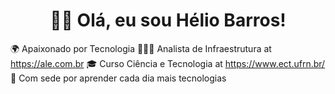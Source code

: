 <h1 align="center">👋🏻 Olá, eu sou Hélio Barros!</h1>


🌍 Apaixonado por Tecnologia
👩🏼‍💻 Analista de Infraestrutura at https://ale.com.br
🎓 Curso Ciência e Tecnologia at https://www.ect.ufrn.br/
🚀 Com sede por aprender cada dia mais tecnologias

<!--
**helio-barros/helio-barros** is a ✨ _special_ ✨ repository because its `README.md` (this file) appears on your GitHub profile.

Here are some ideas to get you started:

- 🔭 I’m currently working on ...
- 🌱 I’m currently learning ...
- 👯 I’m looking to collaborate on ...
- 🤔 I’m looking for help with ...
- 💬 Ask me about ...
- 📫 How to reach me: ...
- 😄 Pronouns: ...
- ⚡ Fun fact: ...
-->
